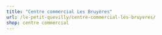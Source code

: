 ```yaml
---
title: "Centre commercial Les Bruyères"
url: /le-petit-quevilly/centre-commercial-les-bruyeres/
shop: centre commercial
---
```

